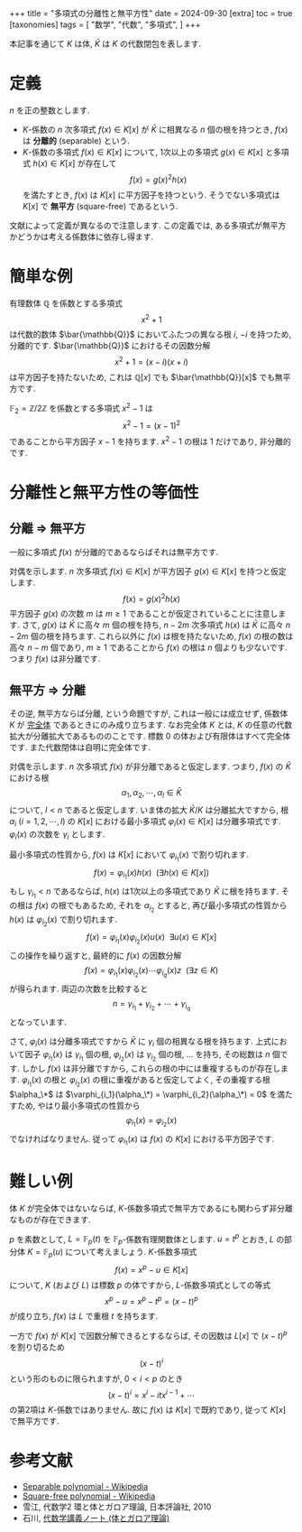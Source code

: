 +++
title = "多項式の分離性と無平方性"
date = 2024-09-30
[extra]
toc = true
[taxonomies]
tags = [ "数学", "代数", "多項式", ]
+++

本記事を通じて $K$ は体, $\bar{K}$ は $K$ の代数閉包を表します.

# 定義

$n$ を正の整数とします.

* $K$-係数の $n$ 次多項式 $f(x) \in K[x]$ が $\bar{K}$ に相異なる $n$ 個の根を持つとき,
$f(x)$ は __分離的__ (separable) という.
* $K$-係数の多項式 $f(x) \in K[x]$ について, 1次以上の多項式 $g(x) \in K[x]$ と多項式 $h(x) \in K[x]$ が存在して
$$f(x) = g(x)^2 h(x)$$
を満たすとき, $f(x)$ は $K[x]$ に平方因子を持つという.
そうでない多項式は $K[x]$ で __無平方__ (square-free) であるという.

文献によって定義が異なるので注意します. この定義では, ある多項式が無平方かどうかは考える係数体に依存し得ます.


# 簡単な例

有理数体 $\mathbb{Q}$ を係数とする多項式
$$x^2 + 1$$
は代数的数体 $\bar{\mathbb{Q}}$ においてふたつの異なる根 $i$, $-i$ を持つため, 分離的です. 
$\bar{\mathbb{Q}}$ におけるその因数分解
$$x^2 + 1 = \left( x - i \right) \left( x + i \right)$$
は平方因子を持たないため, これは $\mathbb{Q}[x]$ でも $\bar{\mathbb{Q}}[x]$ でも無平方です.

$\mathbb{F}_2 = \mathbb{Z} / 2 \mathbb{Z}$ を係数とする多項式 $x^2 - 1$ は
$$x^2 - 1 = ( x - 1 )^2$$
であることから平方因子 $x-1$ を持ちます. $x^2 - 1$ の根は 1 だけであり, 非分離的です.


# 分離性と無平方性の等価性

## 分離 ⇒ 無平方

一般に多項式 $f(x)$ が分離的であるならばそれは無平方です.

対偶を示します. $n$ 次多項式 $f(x) \in K[x]$ が平方因子 $g(x) \in K[x]$ を持つと仮定します.
$$f(x) = g(x)^2 h(x)$$
平方因子 $g(x)$ の次数 $m$ は $m \geq 1$ であることが仮定されていることに注意します.
さて, $g(x)$ は $\bar{K}$ に高々 $m$ 個の根を持ち, $n - 2m$ 次多項式 $h(x)$ は $\bar{K}$ に高々 $n - 2m$ 個の根を持ちます.
これら以外に $f(x)$ は根を持たないため, $f(x)$ の根の数は高々 $n - m$ 個であり, $m \geq 1$ であることから $f(x)$ の根は $n$ 個よりも少ないです.
つまり $f(x)$ は非分離です.

## 無平方 ⇒ 分離

その逆, 無平方ならば分離, という命題ですが, これは一般には成立せず,
係数体 $K$ が [完全体](https://en.wikipedia.org/wiki/Perfect_field) であるときにのみ成り立ちます.
なお完全体 $K$ とは, $K$ の任意の代数拡大が分離拡大であるもののことです.
標数 0 の体および有限体はすべて完全体です. また代数閉体は自明に完全体です.

対偶を示します.
$n$ 次多項式 $f(x)$ が非分離であると仮定します. つまり, $f(x)$ の $\bar{K}$ における根
$$\alpha_1, \alpha_2, \cdots, \alpha_l \in \bar{K}$$
について, $l < n$ であると仮定します. いま体の拡大 $\bar{K}/K$ は分離拡大ですから, 
根 $\alpha_i$ ($i = 1, 2, \cdots, l$) の $K[x]$ における最小多項式 $\varphi_i(x) \in K[x]$ は分離多項式です.
$\varphi_i(x)$ の次数を $\gamma_i$ とします.

最小多項式の性質から, $f(x)$ は $K[x]$ において $\varphi_{i_1}(x)$ で割り切れます.
$$f(x) = \varphi_{i_1}(x) h(x) \ \ (\exists h(x) \in K[x])$$
もし $\gamma_{i_1} < n$ であるならば, $h(x)$ は1次以上の多項式であり $\bar{K}$ に根を持ちます.
その根は $f(x)$ の根でもあるため, それを $\alpha_{i_2}$ とすると, 
再び最小多項式の性質から $h(x)$ は $\varphi_{i_2}(x)$ で割り切れます.
$$f(x) = \varphi_{i_1}(x) \varphi_{i_2}(x) u(x) \ \ \exists u(x) \in K[x]$$
この操作を繰り返すと, 最終的に $f(x)$ の因数分解
$$f(x) = \varphi_{i_1}(x) \varphi_{i_2}(x) \cdots \varphi_{i_q}(x) z \ \ (\exists z \in K)$$
が得られます. 両辺の次数を比較すると
$$n = \gamma_{i_1} + \gamma_{i_2} + \cdots + \gamma_{i_q}$$
となっています.

さて, $\varphi_i(x)$ は分離多項式ですから $\bar{K}$ に $\gamma_i$ 個の相異なる根を持ちます.
上式において因子 $\varphi_{i_1}(x)$ は $\gamma_{i_1}$ 個の根, 
$\varphi_{i_2}(x)$ は $\gamma_{i_2}$ 個の根, ... を持ち, その総数は $n$ 個です.
しかし $f(x)$ は非分離ですから, これらの根の中には重複するものが存在します.
$\varphi_{i_1}(x)$ の根と $\varphi_{i_2}(x)$ の根に重複があると仮定してよく, 
その重複する根 $\alpha_\*$ は $\varphi_{i_1}(\alpha_\*) = \varphi_{i_2}(\alpha_\*) = 0$ を満たすため,
やはり最小多項式の性質から
$$\varphi_{i_1}(x) = \varphi_{i_2}(x)$$
でなければなりません. 従って $\varphi_{i_1}(x)$ は $f(x)$ の $K[x]$ における平方因子です.


# 難しい例

体 $K$ が完全体ではないならば, $K$-係数多項式で無平方であるにも関わらず非分離なものが存在できます.

$p$ を素数として, $L = \mathbb{F}_p(t)$ を $\mathbb{F}_p$-係数有理関数体とします.
$u = t^p$ とおき, $L$ の部分体 $K = \mathbb{F}_p(u)$ について考えましょう.
$K$-係数多項式
$$f(x) = x^p - u \in K[x]$$
について, $K$ (および $L$) は標数 $p$ の体ですから, $L$-係数多項式としての等式
$$x^p - u = x^p - t^p = (x - t)^p$$
が成り立ち, $f(x)$ は $L$ で重根 $t$ を持ちます.

一方で $f(x)$ が $K[x]$ で因数分解できるとするならば, その因数は $L[x]$ で $(x - t)^p$ を割り切るため
$$(x - t )^i$$
という形のものに限られますが, $0 < i < p$ のとき
$$(x - t)^i = x^i - i t x^{i-1} + \cdots$$
の第2項は $K$-係数ではありません. 
故に $f(x)$ は $K[x]$ で既約であり, 従って $K[x]$ で無平方です.


# 参考文献

* [Separable polynomial - Wikipedia](https://en.wikipedia.org/wiki/Separable_polynomial)
* [Square-free polynomial - Wikipedia](https://en.wikipedia.org/wiki/Square-free_polynomial)
* 雪江, 代数学2 環と体とガロア理論, 日本評論社, 2010
* 石川, [代数学講義ノート (体とガロア理論)](https://www.math.okayama-u.ac.jp/~mi/lecture/pdf/galois.pdf)
